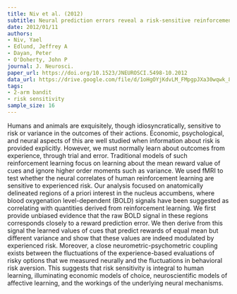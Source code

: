 ```yaml
---
title: Niv et al. (2012)
subtitle: Neural prediction errors reveal a risk-sensitive reinforcement learning process in the human brain
date: 2012/01/11
authors:
- Niv, Yael
- Edlund, Jeffrey A
- Dayan, Peter
- O'Doherty, John P
journal: J. Neurosci.
paper_url: https://doi.org/10.1523/JNEUROSCI.5498-10.2012
data_url: https://drive.google.com/file/d/1oHgOYjKdvLM_FMpgpJXa30wqwk_8qaE7/view
tags:
- 2-arm bandit
- risk sensitivity
sample_size: 16
---
```


Humans and animals are exquisitely, though idiosyncratically, sensitive to risk or variance in the outcomes of their actions. Economic, psychological, and neural aspects of this are well studied when information about risk is provided explicitly. However, we must normally learn about outcomes from experience, through trial and error. Traditional models of such reinforcement learning focus on learning about the mean reward value of cues and ignore higher order moments such as variance. We used fMRI to test whether the neural correlates of human reinforcement learning are sensitive to experienced risk. Our analysis focused on anatomically delineated regions of a priori interest in the nucleus accumbens, where blood oxygenation level-dependent (BOLD) signals have been suggested as correlating with quantities derived from reinforcement learning. We first provide unbiased evidence that the raw BOLD signal in these regions corresponds closely to a reward prediction error. We then derive from this signal the learned values of cues that predict rewards of equal mean but different variance and show that these values are indeed modulated by experienced risk. Moreover, a close neurometric-psychometric coupling exists between the fluctuations of the experience-based evaluations of risky options that we measured neurally and the fluctuations in behavioral risk aversion. This suggests that risk sensitivity is integral to human learning, illuminating economic models of choice, neuroscientific models of affective learning, and the workings of the underlying neural mechanisms.
